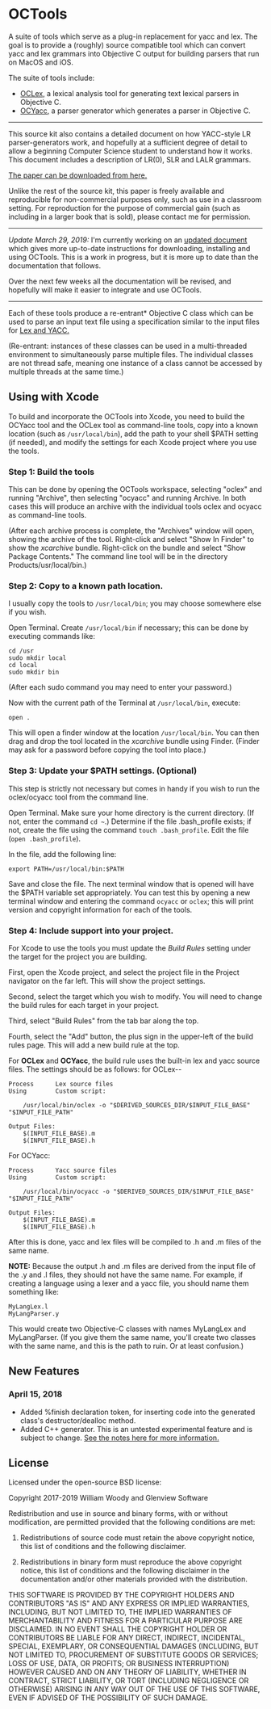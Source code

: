 # OCTools

A suite of tools which serve as a plug-in replacement for yacc and lex. The goal
is to provide a (roughly) source compatible tool which can convert yacc and lex
grammars into Objective C output for building parsers that run on MacOS and iOS.

The suite of tools include:

*   [OCLex,](Docs/OCLex.md) a lexical analysis tool for generating text lexical
    parsers in Objective C.
*   [OCYacc,](Docs/OCYacc.md) a parser generator which generates a parser in 
    Objective C.

---

This source kit also contains a detailed document on how YACC-style LR parser-generators work, and hopefully at a sufficient degree of detail to allow a beginning Computer Science student to understand how it works. This document includes a description of LR(0), SLR and LALR grammars. 

[The paper can be downloaded from here.](OCYacc/OCYacc%20Building%20LR1%20GLR.pdf)

Unlike the rest of the source kit, this paper is freely available and reproducible for non-commercial purposes only, such as use in a classroom setting. For reproduction for the purpose of commercial gain (such as including in a larger book that is sold), please contact me for permission.

---

_Update March 29, 2019:_ I'm currently working on an [updated document](http://htmlpreview.github.io/?https://github.com/w3woody/OCTools/blob/master/Docs/UsingOCTools.html) which gives more up-to-date instructions for downloading, installing and using OCTools. This is a work in progress, but it is more up to date than the documentation that follows.

Over the next few weeks all the documentation will be revised, and hopefully will make it easier to integrate and use OCTools.

---

Each of these tools produce a re-entrant* Objective C class which can be used to
parse an input text file using a specification similar to the input files for 
[Lex and YACC.](http://dinosaur.compilertools.net)

(Re-entrant: instances of these classes can be used in a multi-threaded
environment to simultaneously parse multiple files. The individual classes are 
not thread safe, meaning one instance of a class cannot be accessed by multiple
threads at the same time.)

## Using with Xcode

To build and incorporate the OCTools into Xcode, you need to build the OCYacc tool and the OCLex tool as command-line tools, copy into a known location (such as `/usr/local/bin`), add the path to your shell $PATH setting (if needed), and modify the settings for each Xcode project where you use the tools.

### Step 1: Build the tools

This can be done by opening the OCTools workspace, selecting "oclex" and running "Archive", then selecting "ocyacc" and running Archive. In both cases this will produce an archive with the individual tools oclex and ocyacc as command-line tools. 

(After each archive process is complete, the "Archives" window will open, showing the archive of the tool. Right-click and select "Show In Finder" to show the *xcarchive* bundle. Right-click on the bundle and select "Show Package Contents." The command line tool will be in the directory Products/usr/local/bin.)

### Step 2: Copy to a known path location.

I usually copy the tools to `/usr/local/bin`; you may choose somewhere else if you wish.

Open Terminal. Create `/usr/local/bin` if necessary; this can be done by executing commands like:

    cd /usr
    sudo mkdir local
    cd local
    sudo mkdir bin

(After each sudo command you may need to enter your password.)

Now with the current path of the Terminal at `/usr/local/bin`, execute:

    open .

This will open a finder window at the location `/usr/local/bin`. You can then drag and drop the tool located in the *xcarchive* bundle using Finder. (Finder may ask for a password before copying the tool into place.)

### Step 3: Update your $PATH settings. (Optional)

This step is strictly not necessary but comes in handy if you wish to run the oclex/ocyacc tool from the command line.

Open Terminal. Make sure your home directory is the current directory. (If not, enter the command `cd ~`.) Determine if the file .bash_profile exists; if not, create the file using the command `touch .bash_profile`. Edit the file (`open .bash_profile`).

In the file, add the following line:

    export PATH=/usr/local/bin:$PATH

Save and close the file. The next terminal window that is opened will have the $PATH variable set appropriately. You can test this by opening a new terminal window and entering the command `ocyacc` or `oclex`; this will print version and copyright information for each of the tools.

### Step 4: Include support into your project.

For Xcode to use the tools you must update the *Build Rules* setting under the target for the project you are building.

First, open the Xcode project, and select the project file in the Project navigator on the far left. This will show the project settings.

Second, select the target which you wish to modify. You will need to change the build rules for each target in your project.

Third, select "Build Rules" from the tab bar along the top.

Fourth, select the "Add" button, the plus sign in the upper-left of the build rules page. This will add a new build rule at the top. 

For **OCLex** and **OCYacc**, the build rule uses the built-in lex and yacc source files. The settings should be as follows: for OCLex--

    Process      Lex source files
    Using        Custom script:
    
        /usr/local/bin/oclex -o "$DERIVED_SOURCES_DIR/$INPUT_FILE_BASE" "$INPUT_FILE_PATH"
    
    Output Files:
        $(INPUT_FILE_BASE).m
        $(INPUT_FILE_BASE).h

For OCYacc:

    Process      Yacc source files
    Using        Custom script:
    
        /usr/local/bin/ocyacc -o "$DERIVED_SOURCES_DIR/$INPUT_FILE_BASE" "$INPUT_FILE_PATH"
    
    Output Files:
        $(INPUT_FILE_BASE).m
        $(INPUT_FILE_BASE).h

After this is done, yacc and lex files will be compiled to .h and .m files of the same name.

**NOTE:** Because the output .h and .m files are derived from the input file of the .y and .l files, they should not have the same name. For example, if creating a language using a lexer and a yacc file, you should name them something like:

    MyLangLex.l
    MyLangParser.y

This would create two Objective-C classes with names MyLangLex and MyLangParser. (If you give them the same name, you'll create two classes with the same name, and this is the path to ruin. Or at least confusion.)

## New Features

### April 15, 2018

* Added %finish declaration token, for inserting code into the generated class's destructor/dealloc method.
* Added C++ generator. This is an untested experimental feature and is subject to change. [See the notes here for more information.](Docs/CPPNotes.md)

## License

Licensed under the open-source BSD license:

Copyright 2017-2019 William Woody and Glenview Software

Redistribution and use in source and binary forms, with or without modification,
are permitted provided that the following conditions are met:

1. Redistributions of source code must retain the above copyright notice, this
list of conditions and the following disclaimer.

2. Redistributions in binary form must reproduce the above copyright notice, 
this list of conditions and the following disclaimer in the documentation 
and/or other materials provided with the distribution.

THIS SOFTWARE IS PROVIDED BY THE COPYRIGHT HOLDERS AND CONTRIBUTORS "AS IS" 
AND ANY EXPRESS OR IMPLIED WARRANTIES, INCLUDING, BUT NOT LIMITED TO, THE 
IMPLIED WARRANTIES OF MERCHANTABILITY AND FITNESS FOR A PARTICULAR PURPOSE ARE
DISCLAIMED. IN NO EVENT SHALL THE COPYRIGHT HOLDER OR CONTRIBUTORS BE LIABLE 
FOR ANY DIRECT, INDIRECT, INCIDENTAL, SPECIAL, EXEMPLARY, OR CONSEQUENTIAL 
DAMAGES (INCLUDING, BUT NOT LIMITED TO, PROCUREMENT OF SUBSTITUTE GOODS OR SERVICES; LOSS OF USE, DATA, OR PROFITS; OR BUSINESS INTERRUPTION) HOWEVER 
CAUSED AND ON ANY THEORY OF LIABILITY, WHETHER IN CONTRACT, STRICT LIABILITY, 
OR TORT (INCLUDING NEGLIGENCE OR OTHERWISE) ARISING IN ANY WAY OUT OF THE USE 
OF THIS SOFTWARE, EVEN IF ADVISED OF THE POSSIBILITY OF SUCH DAMAGE.
